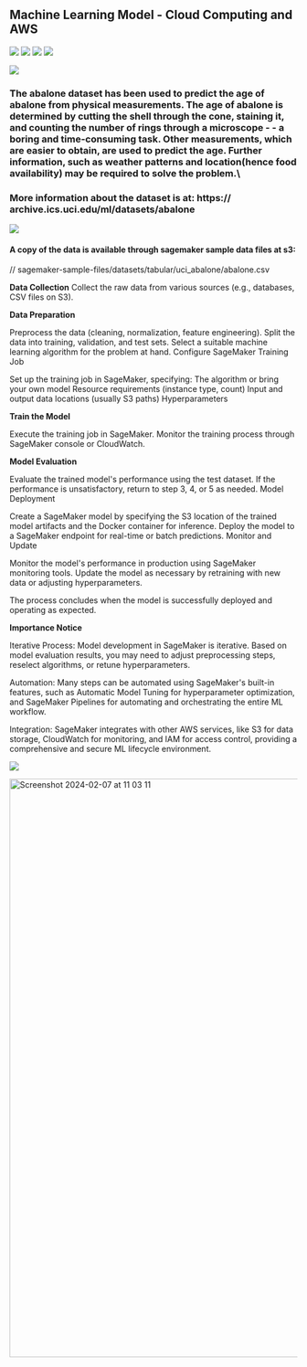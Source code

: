 ## Machine Learning Model - Cloud Computing and AWS

![](https://img.shields.io/badge/<AWS>-informational?style=flat&logo=<LOGO_NAME>&logoColor=white&color=#FF6E54)
![](https://img.shields.io/badge/<Sagemaker>-informational?style=flat&logo=<LOGO_NAME>&logoColor=white&color=#FF6E54)
![](https://img.shields.io/badge/<XGBOOST>-informational?style=flat&logo=<LOGO_NAME>&logoColor=white&color=#FF6E54)
![](https://img.shields.io/badge/<Machine_Learning_Pipeline>-informational?style=flat&logo=<LOGO_NAME>&logoColor=white&color=#FF6E54)




![](https://img.shields.io/badge/DATASET-8A2BE2)
### The abalone dataset has been used to predict the age of abalone from physical measurements. The age of abalone is determined by cutting the shell through the cone, staining it, and counting the number of rings through a microscope - - a boring and time-consuming task. Other measurements, which are easier to obtain, are used to predict the age. Further information, such as weather patterns and location(hence food availability) may be required to solve the problem.\
### More information about the dataset is at: https:// archive.ics.uci.edu/ml/datasets/abalone

![](https://img.shields.io/badge/COPY_OF_SAMPLE_DATAFILE_ON_AWS_S3-8A2BE3)
#### A copy of the data is available through sagemaker sample data files at s3: 
// sagemaker-sample-files/datasets/tabular/uci_abalone/abalone.csv

**Data Collection**
Collect the raw data from various sources (e.g., databases, CSV files on S3).

**Data Preparation**

Preprocess the data (cleaning, normalization, feature engineering).
Split the data into training, validation, and test sets.
Select a suitable machine learning algorithm for the problem at hand.
Configure SageMaker Training Job

Set up the training job in SageMaker, specifying:
The algorithm or bring your own model
Resource requirements (instance type, count)
Input and output data locations (usually S3 paths)
Hyperparameters

**Train the Model**

Execute the training job in SageMaker.
Monitor the training process through SageMaker console or CloudWatch.

**Model Evaluation**

Evaluate the trained model's performance using the test dataset.
If the performance is unsatisfactory, return to step 3, 4, or 5 as needed.
Model Deployment

Create a SageMaker model by specifying the S3 location of the trained model artifacts and the Docker container for inference.
Deploy the model to a SageMaker endpoint for real-time or batch predictions.
Monitor and Update

Monitor the model's performance in production using SageMaker monitoring tools.
Update the model as necessary by retraining with new data or adjusting hyperparameters.


The process concludes when the model is successfully deployed and operating as expected.

**Importance Notice**

Iterative Process: Model development in SageMaker is iterative. Based on model evaluation results, you may need to adjust preprocessing steps, reselect algorithms, or retune hyperparameters.

Automation: Many steps can be automated using SageMaker's built-in features, such as Automatic Model Tuning for hyperparameter optimization, and SageMaker Pipelines for automating and orchestrating the entire ML workflow.

Integration: SageMaker integrates with other AWS services, like S3 for data storage, CloudWatch for monitoring, and IAM for access control, providing a comprehensive and secure ML lifecycle environment.

![](https://img.shields.io/badge/FLOWCHART-8A3BE3)

<img width="1013" alt="Screenshot 2024-02-07 at 11 03 11" src="https://github.com/trungle14/AWS-Sagemaker-ML-Pipeline/assets/143222481/655493c1-9073-4253-9f89-31dd1afc1508">
